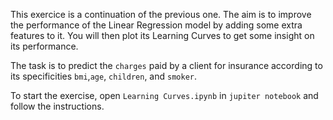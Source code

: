 This exercice is a continuation of the previous one. The aim is to improve the performance of the Linear Regression model by adding some extra features to it.  You will then plot its Learning Curves to get some insight on its performance.

The task is to predict the `charges` paid by a client for insurance according to its specificities `bmi`,`age`, `children`, and `smoker`.

To start the exercise, open `Learning Curves.ipynb` in `jupiter notebook` and follow the instructions.